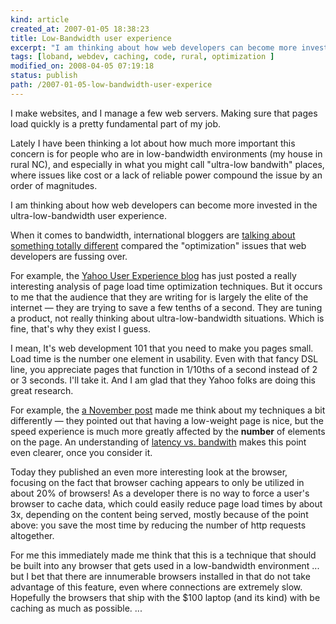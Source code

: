 ```yaml
---
kind: article
created_at: 2007-01-05 18:38:23
title: Low-Bandwidth user experience
excerpt: "I am thinking about how web developers can become more invested in the ultra-low-bandwidth user experience."
tags: [loband, webdev, caching, code, rural, optimization ]
modified_on: 2008-04-05 07:19:18
status: publish 
path: /2007-01-05-low-bandwidth-user-experice
---
```


I make websites, and I manage a few web servers. Making sure that pages load quickly is a pretty fundamental part of my job. 

Lately I have been thinking a lot about how much more important this concern is for people who are in low-bandwidth  environments (my house in rural NC), and especially in what you might call "ultra-low bandwith" places, where issues like cost or a lack of reliable power compound the issue by an order of magnitudes.

I am thinking about how web developers can become more invested in the ultra-low-bandwidth user experience.  

When it comes to bandwidth, international bloggers are <a href="http://www.globalvoicesonline.org/found/?cof=FORID%3A9&q=bandwidth&btnG=Search+%C2%BB&cx=000932313665553177304%3Adg67ra11mvs#1035">talking about something totally different</a> compared the "optimization" issues that web developers are fussing over. 

For example, the <a href="http://www.ysearchblog.com/">Yahoo User Experience blog</a> has just posted a really interesting analysis of page load time optimization techniques. But it occurs to me that the audience that they are writing for is largely the elite of the internet &mdash; they are trying to save a few tenths of a second. They are tuning a product, not really thinking about ultra-low-bandwidth situations. Which is fine, that's why they exist I guess. 

I mean, It's web development 101 that you need to make you pages small. Load time is the number one element in usability. Even with that fancy DSL line, you appreciate pages that function in 1/10ths of a second instead of 2 or 3 seconds.  I'll take it. And I am glad that they Yahoo folks are doing this great research. 

For example, the <a href="http://yuiblog.com/blog/2006/11/28/performance-research-part-1/">a November post</a> made me think about my techniques a bit differently &mdash; they pointed out that having a low-weight page is nice, but the speed experience is much more greatly affected by the <strong>number</strong> of elements on the page. An understanding of <a href="http://rescomp.stanford.edu/~cheshire/rants/Latency.html">latency vs. bandwith</a> makes this point even clearer, once you consider it.

Today they published an even more interesting look at the browser, focusing on the fact that browser caching appears to only be utilized in about 20% of browsers! As a developer there is no way to force a user's browser to cache data, which could easily reduce page load times by about 3x, depending on the content being served, mostly because of the point above: you save the most time by reducing the number of http requests altogether.

For me this immediately made me think that this is a technique that should be built into any browser that gets used in a low-bandwidth environment ... but I bet that there are innumerable browsers installed in that do not take advantage of this feature, even where connections are extremely slow. Hopefully the browsers that ship with the $100 laptop (and its kind) with be caching as much as possible. ...